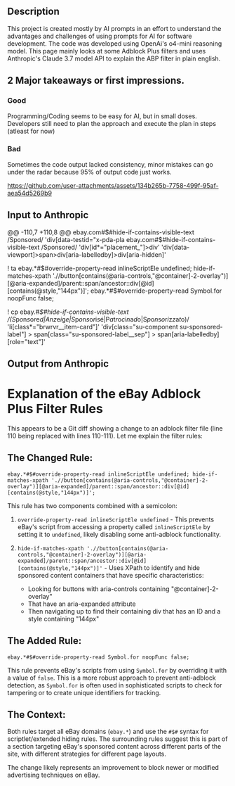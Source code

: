## Description
This project is created mostly by AI prompts in an effort to understand the advantages and challenges of using prompts for AI for software development.
The code was developed using OpenAi's o4-mini reasoning model.
This page mainly looks at some Adblock Plus filters and uses Anthropic's Claude 3.7 model API to explain the ABP filter in plain english.

## 2 Major takeaways or first impressions.
### Good
Programming/Coding seems to be easy for AI, but in small doses. Developers still need to plan the approach and execute the plan in steps (atleast for now)

### Bad
Sometimes the code output lacked consistency, minor mistakes can go under the radar because 95% of output code just works. 


https://github.com/user-attachments/assets/134b265b-7758-499f-95af-aea54d5269b9

## Input to Anthropic
 @@ -110,7 +110,8 @@ ebay.com#$#hide-if-contains-visible-text /Sponsored/ 'div[data-testid="x-pda-pla
 ebay.com#$#hide-if-contains-visible-text /Sponsored/ 'div[id*="placement_"]>div' 'div[data-viewport]>span>div[aria-labelledby]>div[aria-hidden]'
 
 ! ta
ebay.*#$#override-property-read inlineScriptEle undefined; hide-if-matches-xpath './/button[contains(@aria-controls,"@container]-2-overlay")][@aria-expanded]/parent::span/ancestor::div[@id][contains(@style,"144px")]';
ebay.*#$#override-property-read Symbol.for noopFunc false;
 
 ! cp
 ebay.*#$#hide-if-contains-visible-text /(S*p*o*n*s*o*r*e*d|A*n*z*e*i*g*e|S*p*o*n*s*o*r*i*s*é|P*a*t*r*o*c*i*n*a*d*o|S*p*o*n*s*o*r*i*z*z*a*t*o)/ 'li[class*="brwrvr__item-card"]' 'div[class="su-component su-sponsored-label"] > span[class="su-sponsored-label__sep"] > span[aria-labelledby][role="text"]'
 
## Output from Anthropic

# Explanation of the eBay Adblock Plus Filter Rules

This appears to be a Git diff showing a change to an adblock filter file (line 110 being replaced with lines 110-111). Let me explain the filter rules:

## The Changed Rule:
```
ebay.*#$#override-property-read inlineScriptEle undefined; hide-if-matches-xpath './/button[contains(@aria-controls,"@container]-2-overlay")][@aria-expanded]/parent::span/ancestor::div[@id][contains(@style,"144px")]';
```

This rule has two components combined with a semicolon:

1. `override-property-read inlineScriptEle undefined` - This prevents eBay's script from accessing a property called `inlineScriptEle` by setting it to `undefined`, likely disabling some anti-adblock functionality.

2. `hide-if-matches-xpath './/button[contains(@aria-controls,"@container]-2-overlay")][@aria-expanded]/parent::span/ancestor::div[@id][contains(@style,"144px")]'` - Uses XPath to identify and hide sponsored content containers that have specific characteristics:
   - Looking for buttons with aria-controls containing "@container]-2-overlay"
   - That have an aria-expanded attribute
   - Then navigating up to find their containing div that has an ID and a style containing "144px"

## The Added Rule:
```
ebay.*#$#override-property-read Symbol.for noopFunc false;
```

This rule prevents eBay's scripts from using `Symbol.for` by overriding it with a value of `false`. This is a more robust approach to prevent anti-adblock detection, as `Symbol.for` is often used in sophisticated scripts to check for tampering or to create unique identifiers for tracking.

## The Context:
Both rules target all eBay domains (`ebay.*`) and use the `#$#` syntax for scriptlet/extended hiding rules. The surrounding rules suggest this is part of a section targeting eBay's sponsored content across different parts of the site, with different strategies for different page layouts.

The change likely represents an improvement to block newer or modified advertising techniques on eBay.
